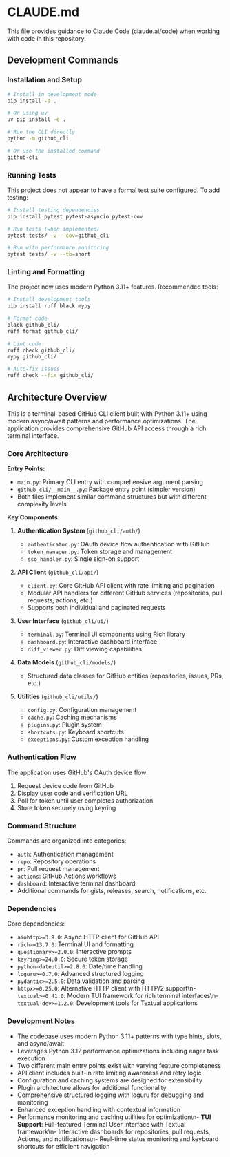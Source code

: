 # CLAUDE.md

This file provides guidance to Claude Code (claude.ai/code) when working with code in this repository.

## Development Commands

### Installation and Setup

```bash
# Install in development mode
pip install -e .

# Or using uv
uv pip install -e .

# Run the CLI directly
python -m github_cli

# Or use the installed command
github-cli
```

### Running Tests

This project does not appear to have a formal test suite configured. To add testing:

```bash
# Install testing dependencies
pip install pytest pytest-asyncio pytest-cov

# Run tests (when implemented)
pytest tests/ -v --cov=github_cli

# Run with performance monitoring
pytest tests/ -v --tb=short
```

### Linting and Formatting

The project now uses modern Python 3.11+ features. Recommended tools:

```bash
# Install development tools
pip install ruff black mypy

# Format code
black github_cli/
ruff format github_cli/

# Lint code  
ruff check github_cli/
mypy github_cli/

# Auto-fix issues
ruff check --fix github_cli/
```

## Architecture Overview

This is a terminal-based GitHub CLI client built with Python 3.11+ using modern async/await patterns and performance optimizations. The application provides comprehensive GitHub API access through a rich terminal interface.

### Core Architecture

**Entry Points:**

- `main.py`: Primary CLI entry with comprehensive argument parsing
- `github_cli/__main__.py`: Package entry point (simpler version)
- Both files implement similar command structures but with different complexity levels

**Key Components:**

1. **Authentication System** (`github_cli/auth/`)
   - `authenticator.py`: OAuth device flow authentication with GitHub
   - `token_manager.py`: Token storage and management
   - `sso_handler.py`: Single sign-on support

2. **API Client** (`github_cli/api/`)
   - `client.py`: Core GitHub API client with rate limiting and pagination
   - Modular API handlers for different GitHub services (repositories, pull requests, actions, etc.)
   - Supports both individual and paginated requests

3. **User Interface** (`github_cli/ui/`)
   - `terminal.py`: Terminal UI components using Rich library
   - `dashboard.py`: Interactive dashboard interface
   - `diff_viewer.py`: Diff viewing capabilities

4. **Data Models** (`github_cli/models/`)
   - Structured data classes for GitHub entities (repositories, issues, PRs, etc.)

5. **Utilities** (`github_cli/utils/`)
   - `config.py`: Configuration management
   - `cache.py`: Caching mechanisms
   - `plugins.py`: Plugin system
   - `shortcuts.py`: Keyboard shortcuts
   - `exceptions.py`: Custom exception handling

### Authentication Flow

The application uses GitHub's OAuth device flow:

1. Request device code from GitHub
2. Display user code and verification URL
3. Poll for token until user completes authorization
4. Store token securely using keyring

### Command Structure

Commands are organized into categories:

- `auth`: Authentication management
- `repo`: Repository operations
- `pr`: Pull request management
- `actions`: GitHub Actions workflows
- `dashboard`: Interactive terminal dashboard
- Additional commands for gists, releases, search, notifications, etc.

### Dependencies

Core dependencies:

- `aiohttp>=3.9.0`: Async HTTP client for GitHub API
- `rich>=13.7.0`: Terminal UI and formatting  
- `questionary>=2.0.0`: Interactive prompts
- `keyring>=24.0.0`: Secure token storage
- `python-dateutil>=2.8.0`: Date/time handling
- `loguru>=0.7.0`: Advanced structured logging
- `pydantic>=2.5.0`: Data validation and parsing
- `httpx>=0.25.0`: Alternative HTTP client with HTTP/2 support\n- `textual>=0.41.0`: Modern TUI framework for rich terminal interfaces\n- `textual-dev>=1.2.0`: Development tools for Textual applications

### Development Notes

- The codebase uses modern Python 3.11+ patterns with type hints, slots, and async/await
- Leverages Python 3.12 performance optimizations including eager task execution
- Two different main entry points exist with varying feature completeness  
- API client includes built-in rate limiting awareness and retry logic
- Configuration and caching systems are designed for extensibility
- Plugin architecture allows for additional functionality
- Comprehensive structured logging with loguru for debugging and monitoring
- Enhanced exception handling with contextual information
- Performance monitoring and caching utilities for optimization\n- **TUI Support**: Full-featured Terminal User Interface with Textual framework\n- Interactive dashboards for repositories, pull requests, Actions, and notifications\n- Real-time status monitoring and keyboard shortcuts for efficient navigation
